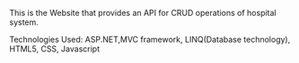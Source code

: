This is the Website that provides an API for CRUD operations of hospital system.

Technologies Used: ASP.NET,MVC framework, LINQ(Database technology), HTML5, CSS, Javascript
